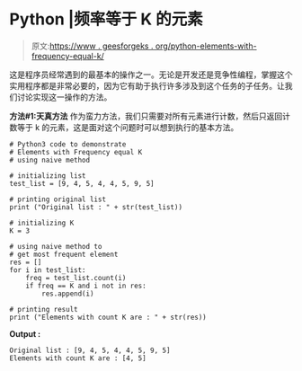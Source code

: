 # Python |频率等于 K 的元素

> 原文:[https://www . geesforgeks . org/python-elements-with-frequency-equal-k/](https://www.geeksforgeeks.org/python-elements-with-frequency-equal-k/)

这是程序员经常遇到的最基本的操作之一。无论是开发还是竞争性编程，掌握这个实用程序都是非常必要的，因为它有助于执行许多涉及到这个任务的子任务。让我们讨论实现这一操作的方法。

**方法#1:天真方法**
作为蛮力方法，我们只需要对所有元素进行计数，然后只返回计数等于 k 的元素，这是面对这个问题时可以想到执行的基本方法。

```
# Python3 code to demonstrate 
# Elements with Frequency equal K
# using naive method

# initializing list
test_list = [9, 4, 5, 4, 4, 5, 9, 5]

# printing original list
print ("Original list : " + str(test_list))

# initializing K 
K = 3

# using naive method to 
# get most frequent element
res = []
for i in test_list:
    freq = test_list.count(i)
    if freq == K and i not in res:
        res.append(i)

# printing result
print ("Elements with count K are : " + str(res))
```

**Output :**

```
Original list : [9, 4, 5, 4, 4, 5, 9, 5]
Elements with count K are : [4, 5]

```